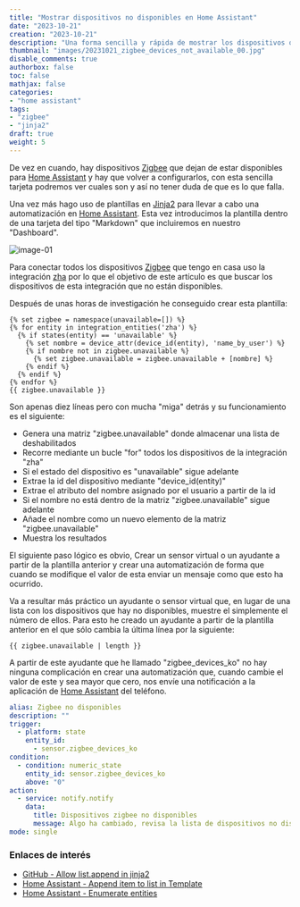 ```yaml
---
title: "Mostrar dispositivos no disponibles en Home Assistant"
date: "2023-10-21"
creation: "2023-10-21"
description: "Una forma sencilla y rápida de mostrar los dispositivos que tenemos que reconfigurar pos que han quedado fuera de servicio."
thumbnail: "images/20231021_zigbee_devices_not_available_00.jpg"
disable_comments: true
authorbox: false
toc: false
mathjax: false
categories:
- "home assistant"
tags:
- "zigbee"
- "jinja2"
draft: true
weight: 5
---
```

De vez en cuando, hay dispositivos [Zigbee] que dejan de estar disponibles para [Home Assistant] y hay que volver a configurarlos, con esta sencilla tarjeta podremos ver cuales son y así no tener duda de que es lo que falla.
<!--more-->
Una vez más hago uso de plantillas en [Jinja2] para llevar a cabo una automatización en [Home Assistant]. Esta vez introducimos la plantilla dentro de una tarjeta del tipo "Markdown" que incluiremos en nuestro "Dashboard".

![image-01]

Para conectar todos los dispositivos [Zigbee] que tengo en casa uso la integración [zha] por lo que el objetivo de este artículo es que buscar los dispositivos de esta integración que no están disponibles.

Después de unas horas de investigación he conseguido crear esta plantilla:

``` jinja
{% set zigbee = namespace(unavailable=[]) %}
{% for entity in integration_entities('zha') %}
  {% if states(entity) == 'unavailable' %}
    {% set nombre = device_attr(device_id(entity), 'name_by_user') %}
    {% if nombre not in zigbee.unavailable %}
      {% set zigbee.unavailable = zigbee.unavailable + [nombre] %}
    {% endif %}
  {% endif %}
{% endfor %}
{{ zigbee.unavailable }}
```

Son apenas diez líneas pero con mucha "miga" detrás y su funcionamiento es el siguiente:
- Genera una matriz "zigbee.unavailable" donde almacenar una lista de deshabilitados
- Recorre mediante un bucle "for" todos los dispositivos de la integración "zha"
- Si el estado del dispositivo es "unavailable" sigue adelante
- Extrae la id del dispositivo mediante "device_id(entity)"
- Extrae el atributo del nombre asignado por el usuario a partir de la id
- Si el nombre no está dentro de la matriz "zigbee.unavailable" sigue adelante
- Añade el nombre como un nuevo elemento de la matriz "zigbee.unavailable"
- Muestra los resultados

El siguiente paso lógico es obvio, Crear un sensor virtual o un ayudante a partir de la plantilla anterior y crear una automatización de forma que cuando se modifique el valor de esta enviar un mensaje como que esto ha ocurrido.

Va a resultar más práctico un ayudante o sensor virtual que, en lugar de una lista con los dispositivos que hay no disponibles, muestre el simplemente el número de ellos. Para esto he creado un ayudante a partir de la plantilla anterior en el que sólo cambia la última línea por la siguiente:

``` jinja
{{ zigbee.unavailable | length }}
```

A partir de este ayudante que he llamado "zigbee_devices_ko" no hay ninguna complicación en crear una automatización que, cuando cambie el valor de este y sea mayor que cero, nos envíe una notificación a la aplicación de [Home Assistant] del teléfono.

``` yaml
alias: Zigbee no disponibles
description: ""
trigger:
  - platform: state
    entity_id:
      - sensor.zigbee_devices_ko
condition:
  - condition: numeric_state
    entity_id: sensor.zigbee_devices_ko
    above: "0"
action:
  - service: notify.notify
    data:
      title: Dispositivos zigbee no disponibles
      message: Algo ha cambiado, revisa la lista de dispositivos no disponibles.
mode: single
```

### Enlaces de interés
- [GitHub - Allow list.append in jinja2](https://github.com/home-assistant/core/issues/33678)
- [Home Assistant - Append item to list in Template](https://community.home-assistant.io/t/solved-how-to-append-items-to-list-using-template/309899)
- [Home Assistant - Enumerate entities](https://community.home-assistant.io/t/how-to-enumerate-entities-belonging-to-an-integration/343748/12)


[Home Assistant]: https://www.home-assistant.io
[Jinja2]: https://codeburst.io/jinja-2-explained-in-5-minutes-88548486834e
[zha]: https://www.home-assistant.io/integrations/zha/
[Zigbee]: https://es.wikipedia.org/wiki/Zigbee

[image-01]: /images/20231021_zigbee_devices_not_available_01.jpg



